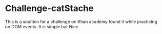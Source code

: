 # Challenge-catStache
This is a soultion for a challenge on Khan academy found it while practicing on DOM events. It is simple but Nice.
